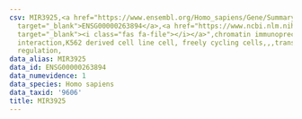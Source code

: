 ```yaml
---
csv: MIR3925,<a href="https://www.ensembl.org/Homo_sapiens/Gene/Summary?db=core;g=ENSG00000263894"
  target="_blank">ENSG00000263894</a>,<a href="https://www.ncbi.nlm.nih.gov/pubmed/23959860"
  target="_blank"><i class="fas fa-file"></i></a>",chromatin immunoprecipitation assay,direct
  interaction,K562 derived cell line cell, freely cycling cells,,,transcriptional
  regulation,
data_alias: MIR3925
data_id: ENSG00000263894
data_numevidence: 1
data_species: Homo sapiens
data_taxid: '9606'
title: MIR3925
---
```


